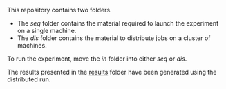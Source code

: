 This repository contains two folders.

- The *seq* folder contains the material required to launch the experiment on a single machine.
- The *dis* folder contains the material to distribute jobs on a cluster of machines.

To run the experiment, move the *in* folder into either *seq* or *dis*.

The results presented in the [results](../results) folder have been generated using the distributed run.
